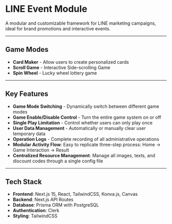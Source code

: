 # LINE Event Module

A modular and customizable framework for LINE marketing campaigns, ideal for brand promotions and interactive events.

---
## Game Modes

* **Card Maker** - Allow users to create personalized cards
* **Scroll Game** - Interactive Side-scrolling Game
* **Spin Wheel** - Lucky wheel lottery game

---
## Key Features

* **Game Mode Switching** - Dynamically switch between different game modes
* **Game Enable/Disable Control** - Turn the entire game system on or off
* **Single Play Limitation** - Control whether users can only play once
* **User Data Management** - Automatically or manually clear user temporary data
* **Operation Logs** - Complete recording of all administrative operations
* **Modular Activity Flow**: Easy to replicate three-step process: Home  → Game Interaction  → Result 
* **Centralized Resource Management**: Manage all images, texts, and discount codes through a single config file
---

## Tech Stack

* **Frontend**: Next.js 15, React, TailwindCSS, Konva.js, Canvas
* **Backend**: Next.js API Routes
* **Database**: Prisma ORM with PostgreSQL
* **Authentication**: Clerk
* **Styling**: TailwindCSS
